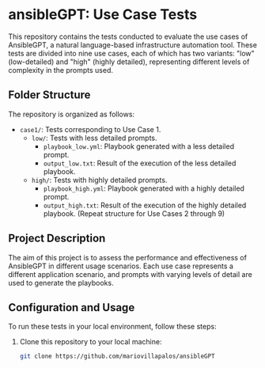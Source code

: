 # ansibleGPT: Use Case Tests

This repository contains the tests conducted to evaluate the use cases of AnsibleGPT, a natural language-based infrastructure automation tool. These tests are divided into nine use cases, each of which has two variants: "low" (low-detailed) and "high" (highly detailed), representing different levels of complexity in the prompts used.

## Folder Structure

The repository is organized as follows:

- `case1/`: Tests corresponding to Use Case 1.
  - `low/`: Tests with less detailed prompts.
    - `playbook_low.yml`: Playbook generated with a less detailed prompt.
    - `output_low.txt`: Result of the execution of the less detailed playbook.
  - `high/`: Tests with highly detailed prompts.
    - `playbook_high.yml`: Playbook generated with a highly detailed prompt.
    - `output_high.txt`: Result of the execution of the highly detailed playbook.
  (Repeat structure for Use Cases 2 through 9)

## Project Description

The aim of this project is to assess the performance and effectiveness of AnsibleGPT in different usage scenarios. Each use case represents a different application scenario, and prompts with varying levels of detail are used to generate the playbooks.

## Configuration and Usage

To run these tests in your local environment, follow these steps:

1. Clone this repository to your local machine:
   ```bash
   git clone https://github.com/mariovillapalos/ansibleGPT



